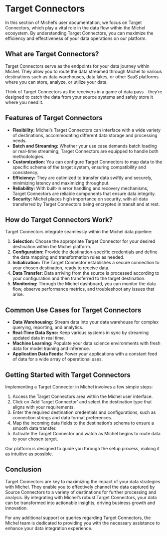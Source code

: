 # Target Connectors

In this section of Michel’s user documentation, we focus on Target Connectors, which play a vital role in the data flow within the Michel ecosystem. By understanding Target Connectors, you can maximize the efficiency and effectiveness of your data operations on our platform.

## **What are Target Connectors?**

Target Connectors serve as the endpoints for your data journey within Michel. They allow you to route the data streamed through Michel to various destinations such as data warehouses, data lakes, or other SaaS platforms where you can store, analyze, or utilize your data.

Think of Target Connectors as the receivers in a game of data pass - they’re designed to catch the data from your source systems and safely store it where you need it.

## **Features of Target Connectors**

- **Flexibility:** Michel’s Target Connectors can interface with a wide variety of destinations, accommodating different data storage and processing needs.
- **Batch and Streaming:** Whether your use case demands batch loading or real-time streaming, Target Connectors are equipped to handle both methodologies.
- **Customization:** You can configure Target Connectors to map data to the specific schema of the target system, ensuring compatibility and consistency.
- **Efficiency:** They are optimized to transfer data swiftly and securely, minimizing latency and maximizing throughput.
- **Reliability:** With built-in error handling and recovery mechanisms, Target Connectors are reliable components that ensure data integrity.
- **Security:** Michel places high importance on security, with all data transferred by Target Connectors being encrypted in transit and at rest.

## **How do Target Connectors Work?**

Target Connectors integrate seamlessly within the Michel data pipeline:

1. **Selection:** Choose the appropriate Target Connector for your desired destination within the Michel platform.
2. **Configuration:** Provide the destination-specific credentials and define the data mapping and transformation rules as needed.
3. **Initialization:** The Target Connector establishes a secure connection to your chosen destination, ready to receive data.
4. **Data Transfer:** Data arriving from the source is processed according to your configuration and then transferred to the target destination.
5. **Monitoring:** Through the Michel dashboard, you can monitor the data flow, observe performance metrics, and troubleshoot any issues that arise.

## **Common Use Cases for Target Connectors**

- **Data Warehousing:** Stream data into your data warehouse for complex querying, reporting, and analytics.
- **Real-Time Data Sync:** Keep various systems in sync by streaming updated data in real time.
- **Machine Learning:** Populate your data science environments with fresh data for model training and inference.
- **Application Data Feeds:** Power your applications with a constant feed of data for a wide array of operational uses.

## **Getting Started with Target Connectors**

Implementing a Target Connector in Michel involves a few simple steps:

1. Access the Target Connectors area within the Michel user interface.
2. Click on ‘Add Target Connector’ and select the destination type that aligns with your requirements.
3. Enter the required destination credentials and configurations, such as connection strings and data format preferences.
4. Map the incoming data fields to the destination’s schema to ensure a smooth data transfer.
5. Activate the Target Connector and watch as Michel begins to route data to your chosen target.

Our platform is designed to guide you through the setup process, making it as intuitive as possible.

## **Conclusion**

Target Connectors are key to maximizing the impact of your data strategies with Michel. They enable you to effectively channel the data captured by Source Connectors to a variety of destinations for further processing and analysis. By integrating with Michel’s robust Target Connectors, your data can be transformed into actionable insights, driving business growth and innovation.

For any additional support or queries regarding Target Connectors, the Michel team is dedicated to providing you with the necessary assistance to enhance your data integration experience.